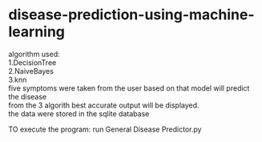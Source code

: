 # disease-prediction-using-machine-learning
algorithm used:<br /> 
1.DecisionTree<br />
2.NaiveBayes<br />
3.knn<br />
five symptoms were taken from the user based on that model will predict the disease<br />
from the 3 algorith best accurate output will be displayed.<br />
the data were stored in the sqlite database<br />



TO execute the program: run General Disease Predictor.py <br />

